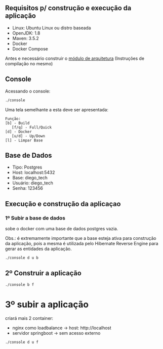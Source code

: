 ## Requisitos p/ construção e execução da aplicação
* Linux: Ubuntu Linux ou distro baseada
* OpenJDK: 1.8
* Maven: 3.5.2
* Docker
* Docker Compose

Antes e necessário construir o [módulo de arquitetura](https://github.com/Diego-Rocha/diego-library) (Instruções de compilação no mesmo)

## Console

Acessando o console:
```bash
./console
```
Uma tela semelhante a esta deve ser apresentada:
```text
Função:
[b] - Build
   [f/q] - Full/Quick
[d] - Docker
   [u/d] - Up/Down
[l] - Limpar Base
```

## Base de Dados
* Tipo: Postgres
* Host: localhost:5432
* Base: diego_tech
* Usuário: diego_tech
* Senha: 123456

## Execução e construção da aplicaçao
### 1º Subir a base de dados
sobe o docker com uma base de dados postgres vazia.

Obs.: é extremamente importante que a base esteja ativa para construção da aplicação, pois a mesma é utilizada pelo Hibernate Reverse Engine para gerar as entidades da aplicação.
```bash
./console d u b
```

## 2º Construir a aplicação
```bash
./console b f
```

# 3º subir a aplicação 
criará mais 2 container:
 - nginx como loadbalance -> host: http://localhost
 - servidor springboot -> sem acesso externo
 ```bash
 ./console d u f
 ```
